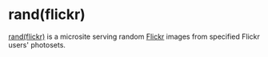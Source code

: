 # rand(flickr)

[rand(flickr)](http://rand-flickr.com) is a microsite serving random [Flickr](http://flickr.com) images from specified Flickr
users' photosets.

